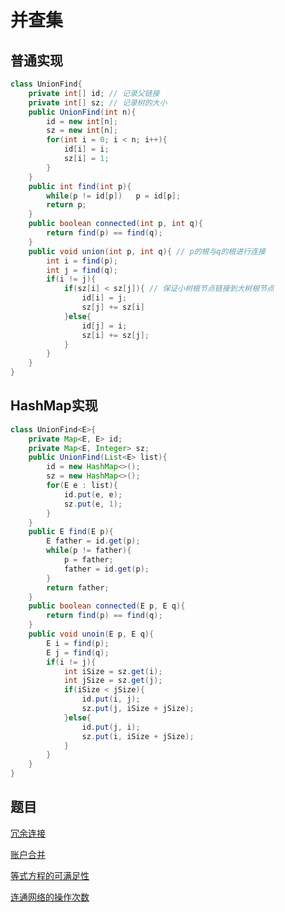 # 并查集

## 普通实现

```java
class UnionFind{
    private int[] id; // 记录父链接
    private int[] sz; // 记录树的大小
    public UnionFind(int n){
        id = new int[n];
        sz = new int[n];
        for(int i = 0; i < n; i++){
            id[i] = i;
            sz[i] = 1;
        }
    }
    public int find(int p){
        while(p != id[p])	p = id[p];
        return p;
    }
    public boolean connected(int p, int q){
        return find(p) == find(q);
    }
    public void union(int p, int q){ // p的根与q的根进行连接
        int i = find(p);
        int j = find(q);
        if(i != j){
            if(sz[i] < sz[j]){ // 保证小树根节点链接到大树根节点
                id[i] = j;
                sz[j] += sz[i]
            }else{
                id[j] = i;
                sz[i] += sz[j];
            }
        }
    }
}
```



## HashMap实现

```java
class UnionFind<E>{
    private Map<E, E> id;
    private Map<E, Integer> sz;
    public UnionFind(List<E> list){
        id = new HashMap<>();
        sz = new HashMap<>();
        for(E e : list){
            id.put(e, e);
            sz.put(e, 1);
        }
    }
    public E find(E p){
        E father = id.get(p);
        while(p != father){
            p = father;
            father = id.get(p);
        }
        return father;
    }
    public boolean connected(E p, E q){
        return find(p) == find(q);
    }
    public void unoin(E p, E q){
        E i = find(p);
        E j = find(q);
        if(i != j){
            int iSize = sz.get(i);
            int jSize = sz.get(j);
            if(iSize < jSize){
                id.put(i, j);
                sz.put(j, iSize + jSize);
            }else{
                id.put(j, i);
                sz.put(i, iSize + jSize);
            }
        }
    }
}
```



## 题目

[冗余连接](https://leetcode-cn.com/problems/redundant-connection/)

[账户合并](https://leetcode-cn.com/problems/accounts-merge/)

[等式方程的可满足性](https://leetcode-cn.com/problems/satisfiability-of-equality-equations/)

[连通网络的操作次数](https://leetcode-cn.com/problems/number-of-operations-to-make-network-connected/)


